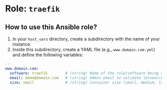 # Role: `traefik`

## How to use this Ansible role?

1. In your `host_vars` directory, create a subdirectory with the name of your instance.
2. Inside this subdirectory, create a YAML file (e.g., `www.domain.com.yml`) and define the following variables:

```yaml
---
www.domain.com:
  software: traefik        # (string) Name of the role/software being deployed.
  email: demo@domain.com   # (string) Admin email to validate letsencrypt certificate
  size: small              # (string) Container size (small, medium, large, xl, xxl)
